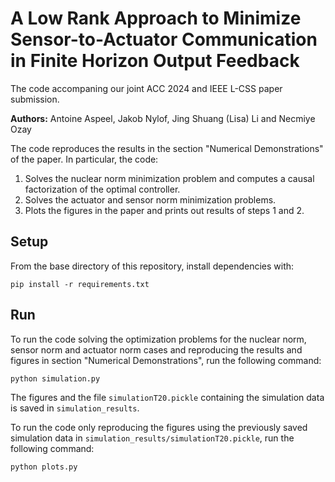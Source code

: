 # A Low Rank Approach to Minimize Sensor-to-Actuator Communication in Finite Horizon Output Feedback

The code accompaning our joint ACC 2024 and IEEE L-CSS paper submission.

**Authors:** Antoine Aspeel, Jakob Nylof, Jing Shuang (Lisa) Li and Necmiye Ozay

The code reproduces the results in the section "Numerical Demonstrations" of the paper. In particular, the code:
1. Solves the nuclear norm minimization problem and computes a causal factorization of the optimal controller.
2. Solves the actuator and sensor norm minimization problems.
3. Plots the figures in the paper and prints out results of steps 1 and 2.

## Setup
From the base directory of this repository, install dependencies with:
~~~~
pip install -r requirements.txt
~~~~

## Run
To run the code solving the optimization problems for the nuclear norm, sensor norm and actuator norm cases and reproducing the results and figures in section "Numerical Demonstrations", run the following command:
~~~~
python simulation.py
~~~~

The figures and the file `simulationT20.pickle` containing the simulation data is saved in `simulation_results`.

To run the code only reproducing the figures using the previously saved simulation data in `simulation_results/simulationT20.pickle`, run the following command:
~~~~
python plots.py
~~~~

